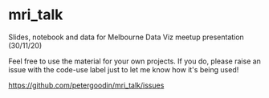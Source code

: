 # mri_talk
Slides, notebook and data for Melbourne Data Viz meetup presentation (30/11/20)

Feel free to use the material for your own projects. If you do, please raise an issue with the code-use label just to let me know how it's being used!

https://github.com/petergoodin/mri_talk/issues
